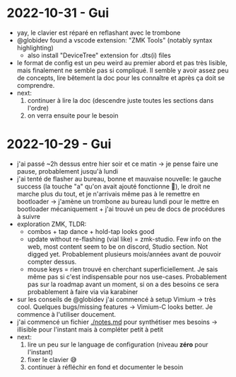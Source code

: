 # 2022-10-31 - Gui

- yay, le clavier est réparé en reflashant avec le trombone
- @globidev found a vscode extension: "ZMK Tools" (notably syntax highlighting)
  - also install "DeviceTree" extension for .dts(i) files
- le format de config est un peu weird au premier abord et pas très lisible, mais finalement ne semble pas si compliqué. Il semble y avoir assez peu de concepts, lire bêtement la doc pour les connaître et après ça doit se comprendre.
- next:
  1. continuer à lire la doc (descendre juste toutes les sections dans l'ordre)
  2. on verra ensuite pour le besoin

# 2022-10-29 - Gui

- j'ai passé ~2h dessus entre hier soir et ce matin -> je pense faire une pause, probablement jusqu'à lundi
- j'ai tenté de flasher au bureau, bonne et mauvaise nouvelle: le gauche success (la touche "a" qu'on avait ajouté fonctionne 🤯), le droit ne marche plus du tout, et je n'arrivais même pas à le remettre en bootloader -> j'amène un trombone au bureau lundi pour le mettre en bootloader mécaniquement + j'ai trouvé un peu de docs de procédures à suivre
- exploration ZMK, TLDR:
  - combos + tap dance + hold-tap looks good
  - update without re-flashing (vial like) = zmk-studio. Few info on the web, most content seem to be on discord, Studio section. Not digged yet. Probablement plusieurs mois/années avant de pouvoir compter dessus.
  - mouse keys = rien trouvé en cherchant superficiellement. Je sais même pas si c'est indispensable pour nos use-cases. Probablement pas sur la roadmap avant un moment, si on a des besoins ce sera probablement à faire via via karabiner
- sur les conseils de @globidev j'ai commencé à setup Vimium -> très cool. Quelques bugs/missing features -> Vimium-C looks better. Je commence à l'utiliser doucement.
- j'ai commencé un fichier [./notes.md](./notes.md) pour synthétiser mes besoins -> illisible pour l'instant mais à compléter petit à petit
- next:
  1. lire un peu sur le language de configuration (niveau **zéro** pour l'instant)
  2. fixer le clavier 😅
  3. continuer à réfléchir en fond et documenter le besoin
